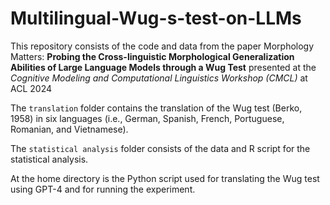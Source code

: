 # Multilingual-Wug-s-test-on-LLMs

This repository consists of the code and data from the paper Morphology Matters: **Probing the Cross-linguistic Morphological Generalization Abilities of Large Language Models through a Wug Test** presented at the *Cognitive Modeling and Computational Linguistics Workshop (CMCL)* at ACL 2024

The `translation` folder contains the translation of the Wug test (Berko, 1958) in six languages (i.e., German, Spanish, French, Portuguese, Romanian, and Vietnamese).

The `statistical analysis` folder consists of the data and R script for the statistical analysis.

At the home directory is the Python script used for translating the Wug test using GPT-4 and for running the experiment. 

